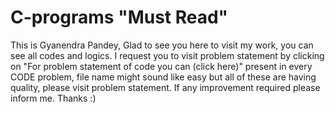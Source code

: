 # C-programs "Must Read"
This is Gyanendra Pandey, Glad to see you here to visit my work, you can see all codes and logics.
I request you to visit problem statement by clicking on "For problem statement of code you can (click here)" present in every CODE problem, 
file name might sound like easy but all of these are having quality, please visit problem statement.
If any improvement required please inform me.
Thanks :)
